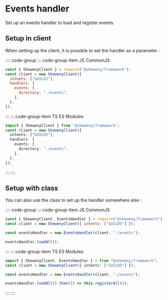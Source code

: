 # Events handler

Set up an events handler to load and register events.

## Setup in client

When setting up the client, it is possible to set the handler as a parameter :

:::: code-group
::: code-group-item JS CommonJS

```js
const { ShewenyClient } = require("@sheweny/framework");
const client = new ShewenyClient({
  intents: ["GUILDS"],
  handlers: {
    events: {
      directory: "./events",
    },
  },
});
```

:::
::: code-group-item TS ES Modules

```ts
import { ShewenyClient } from "@sheweny/framework";
const client = new ShewenyClient({
  intents: ["GUILDS"],
  handlers: {
    events: {
      directory: "./events",
    },
  },
});
```

:::
::::

## Setup with class

You can also use the class to set up the handler somewhere else :

:::: code-group
::: code-group-item JS CommonJS

```js
const { ShewenyClient, EventsHandler } = require("@sheweny/framework");
const client = new ShewenyClient({ intents: ["GUILDS"] });

const eventsHandler = new EventsHandler(client, "./events");

eventsHandler.loadAll();
```

:::
::: code-group-item TS ES Modules

```ts
import { ShewenyClient, EventsHandler } = from "@sheweny/framework";
const client = new ShewenyClient({ intents: ["GUILDS"] });

const eventsHandler = new EventsHandler(client, "./events");

eventsHandler.loadAll().then(() => this.registerAll());
```

:::
::::
